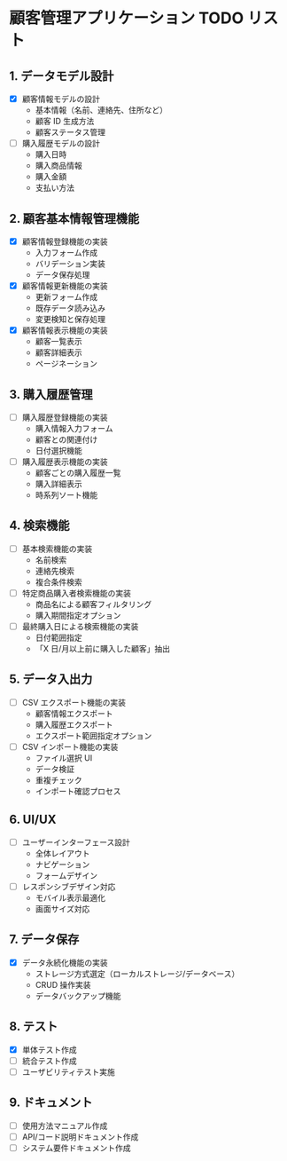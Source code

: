 # 顧客管理アプリケーション TODO リスト

## 1. データモデル設計

- [x] 顧客情報モデルの設計
  - 基本情報（名前、連絡先、住所など）
  - 顧客 ID 生成方法
  - 顧客ステータス管理
- [ ] 購入履歴モデルの設計
  - 購入日時
  - 購入商品情報
  - 購入金額
  - 支払い方法

## 2. 顧客基本情報管理機能

- [x] 顧客情報登録機能の実装
  - 入力フォーム作成
  - バリデーション実装
  - データ保存処理
- [x] 顧客情報更新機能の実装
  - 更新フォーム作成
  - 既存データ読み込み
  - 変更検知と保存処理
- [x] 顧客情報表示機能の実装
  - 顧客一覧表示
  - 顧客詳細表示
  - ページネーション

## 3. 購入履歴管理

- [ ] 購入履歴登録機能の実装
  - 購入情報入力フォーム
  - 顧客との関連付け
  - 日付選択機能
- [ ] 購入履歴表示機能の実装
  - 顧客ごとの購入履歴一覧
  - 購入詳細表示
  - 時系列ソート機能

## 4. 検索機能

- [ ] 基本検索機能の実装
  - 名前検索
  - 連絡先検索
  - 複合条件検索
- [ ] 特定商品購入者検索機能の実装
  - 商品名による顧客フィルタリング
  - 購入期間指定オプション
- [ ] 最終購入日による検索機能の実装
  - 日付範囲指定
  - 「X 日/月以上前に購入した顧客」抽出

## 5. データ入出力

- [ ] CSV エクスポート機能の実装
  - 顧客情報エクスポート
  - 購入履歴エクスポート
  - エクスポート範囲指定オプション
- [ ] CSV インポート機能の実装
  - ファイル選択 UI
  - データ検証
  - 重複チェック
  - インポート確認プロセス

## 6. UI/UX

- [ ] ユーザーインターフェース設計
  - 全体レイアウト
  - ナビゲーション
  - フォームデザイン
- [ ] レスポンシブデザイン対応
  - モバイル表示最適化
  - 画面サイズ対応

## 7. データ保存

- [x] データ永続化機能の実装
  - ストレージ方式選定（ローカルストレージ/データベース）
  - CRUD 操作実装
  - データバックアップ機能

## 8. テスト

- [x] 単体テスト作成
- [ ] 統合テスト作成
- [ ] ユーザビリティテスト実施

## 9. ドキュメント

- [ ] 使用方法マニュアル作成
- [ ] API/コード説明ドキュメント作成
- [ ] システム要件ドキュメント作成

